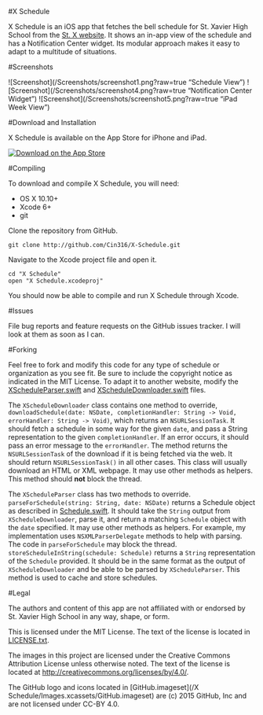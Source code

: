 #X Schedule

X Schedule is an iOS app that fetches the bell schedule for St. Xavier High School from the [St. X website](http://www.stxavier.org).  It shows an in-app view of the schedule and has a Notification Center widget.  Its modular approach makes it easy to adapt to a multitude of situations.

#Screenshots

![Screenshot](/Screenshots/screenshot1.png?raw=true “Schedule View”)
![Screenshot](/Screenshots/screenshot4.png?raw=true “Notification Center Widget”)
![Screenshot](/Screenshots/screenshot5.png?raw=true “iPad Week View”)

#Download and Installation

X Schedule is available on the App Store for iPhone and iPad.

[![Download on the App Store](https://cdn.rawgit.com/Cin316/X-Schedule/develop/App_Store_Badge.svg)](https://itunes.apple.com/app/id987185535)

#Compiling

To download and compile X Schedule, you will need:

- OS X 10.10+
- Xcode 6+
- git

Clone the repository from GitHub.

```git clone http://github.com/Cin316/X-Schedule.git```

Navigate to the Xcode project file and open it.

```
cd "X Schedule"
open "X Schedule.xcodeproj"
```

You should now be able to compile and run X Schedule through Xcode.

#Issues

File bug reports and feature requests on the GitHub issues tracker.  I will look at them as soon as I can.

#Forking

Feel free to fork and modify this code for any type of schedule or organization as you see fit.  Be sure to include the copyright notice as indicated in the MIT License.  To adapt it to another website, modify the [XScheduleParser.swift](/XScheduleKit/XScheduleParser.swift) and [XScheduleDownloader.swift](/XScheduleKit/XScheduleDownloader.swift) files.

The `XScheduleDownloader` class contains one method to override, `downloadSchedule(date: NSDate, completionHandler: String -> Void, errorHandler: String -> Void)`, which returns an `NSURLSessionTask`.  It should fetch a schedule in some way for the given `date`, and pass a String representation to the given `completionHandler`.  If an error occurs, it should pass an error message to the `errorHandler`.  The method returns the `NSURLSessionTask` of the download if it is being fetched via the web.  It should return `NSURLSessionTask()` in all other cases.  This class will usually download an HTML or XML webpage.  It may use other methods as helpers.  This method should **not** block the thread.

The `XScheduleParser` class has two methods to override.  `parseForSchedule(string: String, date: NSDate)` returns a Schedule object as described in [Schedule.swift](/XScheduleKit/Schedule.swift).  It should take the `String` output from `XScheduleDownloader`, parse it, and return a matching `Schedule` object with the `date` specified.  It may use other methods as helpers.  For example, my implementation uses `NSXMLParserDelegate` methods to help with parsing.  The code in `parseForSchedule` may block the thread. `storeScheduleInString(schedule: Schedule)` returns a `String` representation of the `Schedule` provided.  It should be in the same format as the output of `XScheduleDownloader` and be able to be parsed by `XScheduleParser`.  This method is used to cache and store schedules.

#Legal

The authors and content of this app are not affiliated with or endorsed by St. Xavier High School in any way, shape, or form.

This is licensed under the MIT License.  The text of the license is located in [LICENSE.txt](/LICENSE.txt).

The images in this project are licensed under the Creative Commons Attribution License unless otherwise noted.  The text of the license is located at http://creativecommons.org/licenses/by/4.0/.

The GitHub logo and icons located in [GitHub.imageset](/X Schedule/Images.xcassets/GitHub.imageset) are (c) 2015 GitHub, Inc and are not licensed under CC-BY 4.0.
